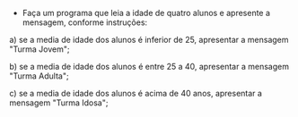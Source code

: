 - Faça um programa que leia a idade de quatro alunos
e apresente a mensagem, conforme instruções:

a) se a media de idade dos alunos é inferior de 25, 
apresentar a mensagem "Turma Jovem";

b) se a media de idade dos alunos é entre 25 a 40, 
apresentar a mensagem "Turma Adulta";

c) se a media de idade dos alunos é acima de 40 anos, 
apresentar a mensagem "Turma Idosa";